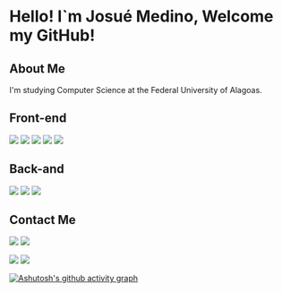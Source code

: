 <h1> Hello! I`m Josué Medino, Welcome my GitHub! </h1>


<h2>About Me</h2>
<p>
I'm studying Computer Science at the Federal University of Alagoas.
</p>

<h2>Front-end</h2>

<img src ="https://img.shields.io/badge/Angular-DD0031?style=for-the-badge&logo=angular&logoColor=white">    <img src="https://img.shields.io/badge/TypeScript-007ACC?style=for-the-badge&logo=typescript&logoColor=white">   <img src="https://img.shields.io/badge/JavaScript-F7DF1E?style=for-the-badge&logo=javascript&logoColor=black">
<img src="https://img.shields.io/badge/HTML5-E34F26?style=for-the-badge&logo=html5&logoColor=white">   <img src="https://img.shields.io/badge/CSS3-1572B6?style=for-the-badge&logo=css3&logoColor=white">

<h2>Back-and</h2>
<img src="https://img.shields.io/badge/Java-ED8B00?style=for-the-badge&logo=openjdk&logoColor=white">
<img src="https://img.shields.io/badge/Python-14354C?style=for-the-badge&logo=python&logoColor=white">
<img src="https://img.shields.io/badge/Dart-0175C2?style=for-the-badge&logo=dart&logoColor=white">

<h2>Contact Me</h2>
<div> 
  <a href="https://www.youtube.com/channel/UC6Wze6NrnKsHGttUm2-D5eQ" target="_blank"><img src="https://img.shields.io/badge/YouTube-FF0000?style=for-the-badge&logo=youtube&logoColor=white" target="_blank"></a>
  <a href="https://instagram.com/medino.josue" target="_blank"><img src="https://img.shields.io/badge/-Instagram-%23E4405F?style=for-the-badge&logo=instagram&logoColor=white" target="_blank"></a>
 	
  <a href = "mailto:josuemedino5@gmail.com"><img src="https://img.shields.io/badge/-Gmail-%23333?style=for-the-badge&logo=gmail&logoColor=white" target="_blank"></a>
  <a href="https://www.linkedin.com/in/josu%C3%A9-medino-da-silva-149077227/" target="_blank"><img src="https://img.shields.io/badge/-LinkedIn-%230077B5?style=for-the-badge&logo=linkedin&logoColor=white" target="_blank"></a> 
  
</div>

[![Ashutosh's github activity graph](https://github-readme-activity-graph.vercel.app/graph?username=josuemedino01&bg_color=000000&color=dc8add&line=c061cb&point=403d3d&area=true&hide_border=true)](https://github.com/ashutosh00710/github-readme-activity-graph)
